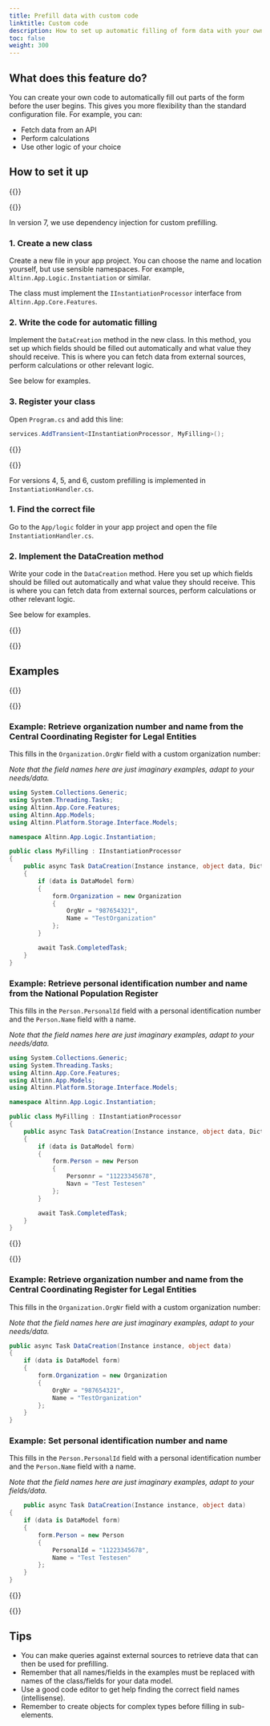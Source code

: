 ```yaml
---
title: Prefill data with custom code
linktitle: Custom code
description: How to set up automatic filling of form data with your own code.
toc: false
weight: 300
---
```


## What does this feature do?

You can create your own code to automatically fill out parts of the form before the user begins. This gives you more flexibility than the standard configuration file. For example, you can:
- Fetch data from an API
- Perform calculations
- Use other logic of your choice

## How to set it up

{{<content-version-selector classes="border-box">}}

{{<content-version-container version-label="v7">}}

In version 7, we use dependency injection for custom prefilling.

### 1. Create a new class

Create a new file in your app project. You can choose the name and location yourself, but use sensible namespaces.
For example, `Altinn.App.Logic.Instantiation` or similar.

The class must implement the `IInstantiationProcessor` interface from `Altinn.App.Core.Features`.

### 2. Write the code for automatic filling

Implement the `DataCreation` method in the new class. In this method, you set up which fields should be filled out automatically and what value they should receive.
This is where you can fetch data from external sources, perform calculations or other relevant logic.

See below for examples.

### 3. Register your class

Open `Program.cs` and add this line:

```csharp
services.AddTransient<IInstantiationProcessor, MyFilling>();
```

{{</content-version-container>}}

{{<content-version-container version-label="v4, v5, v6">}}

For versions 4, 5, and 6, custom prefilling is implemented in `InstantiationHandler.cs`.

### 1. Find the correct file

Go to the `App/logic` folder in your app project and open the file `InstantiationHandler.cs`.

### 2. Implement the DataCreation method

Write your code in the `DataCreation` method. Here you set up which fields should be filled out automatically and what value they should receive.
This is where you can fetch data from external sources, perform calculations or other relevant logic.

See below for examples.

{{</content-version-container>}}

{{</content-version-selector>}}

## Examples

{{<content-version-selector classes="border-box">}}

{{<content-version-container version-label="v7">}}

### Example: Retrieve organization number and name from the Central Coordinating Register for Legal Entities

This fills in the `Organization.OrgNr` field with a custom organization number:

*Note that the field names here are just imaginary examples, adapt to your needs/data.*

```csharp {hl_lines=[17,18]}
using System.Collections.Generic;
using System.Threading.Tasks;
using Altinn.App.Core.Features;
using Altinn.App.Models;
using Altinn.Platform.Storage.Interface.Models;

namespace Altinn.App.Logic.Instantiation;

public class MyFilling : IInstantiationProcessor
{
    public async Task DataCreation(Instance instance, object data, Dictionary<string, string> prefill)
    {
        if (data is DataModel form)
        {
            form.Organization = new Organization
            {
                OrgNr = "987654321",
                Name = "TestOrganization"
            };
        }

        await Task.CompletedTask;
    }
}
```

### Example: Retrieve personal identification number and name from the National Population Register

This fills in the `Person.PersonalId` field with a personal identification number and the `Person.Name` field with a name.

*Note that the field names here are just imaginary examples, adapt to your needs/data.*

```csharp {hl_lines=[17,18]}
using System.Collections.Generic;
using System.Threading.Tasks;
using Altinn.App.Core.Features;
using Altinn.App.Models;
using Altinn.Platform.Storage.Interface.Models;

namespace Altinn.App.Logic.Instantiation;

public class MyFilling : IInstantiationProcessor
{
    public async Task DataCreation(Instance instance, object data, Dictionary<string, string> prefill)
    {
        if (data is DataModel form)
        {
            form.Person = new Person
            {
                Personnr = "11223345678",
                Navn = "Test Testesen"
            };
        }

        await Task.CompletedTask;
    }
}
```

{{</content-version-container>}}

{{<content-version-container version-label="v4, v5, v6">}}

### Example: Retrieve organization number and name from the Central Coordinating Register for Legal Entities

This fills in the `Organization.OrgNr` field with a custom organization number:

*Note that the field names here are just imaginary examples, adapt to your needs/data.*

```csharp {hl_lines=[7,8]}
public async Task DataCreation(Instance instance, object data)
{
    if (data is DataModel form)
    {
        form.Organization = new Organization
        {
            OrgNr = "987654321",
            Name = "TestOrganization"
        };
    }
}
```

### Example: Set personal identification number and name

This fills in the `Person.PersonalId` field with a personal identification number and the `Person.Name` field with a name.

*Note that the field names here are just imaginary examples, adapt to your fields/data.*

```csharp {hl_lines=[7,8]}
    public async Task DataCreation(Instance instance, object data)
{
    if (data is DataModel form)
    {
        form.Person = new Person
        {
            PersonalId = "11223345678",
            Name = "Test Testesen"
        };
    }
}
```

{{</content-version-container>}}

{{</content-version-selector>}}

## Tips
- You can make queries against external sources to retrieve data that can then be used for prefilling.
- Remember that all names/fields in the examples must be replaced with names of the class/fields for your data model.
- Use a good code editor to get help finding the correct field names (intellisense).
- Remember to create objects for complex types before filling in sub-elements.